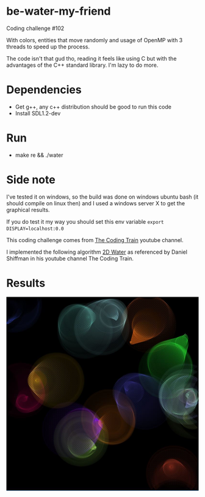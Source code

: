 # be-water-my-friend
Coding challenge #102

With colors, entities that move randomly and usage of OpenMP with 3 threads to speed up the process.

The code isn't that gud tho, reading it feels like using C but with the advantages of the C++ standard library. I'm lazy to do more.

# Dependencies
* Get g++, any c++ distribution should be good to run this code
* Install SDL1.2-dev

# Run
* make re && ./water

# Side note
I've tested it on windows, so the build was done on windows ubuntu bash (it should compile on linux then) and I used a windows server X to get the graphical results.

If you do test it my way you should set this env variable `export DISPLAY=localhost:0.0`

This coding challenge comes from [The Coding Train](https://www.youtube.com/user/shiffman/featured) youtube channel.

I implemented the following algorithm [2D Water](https://web.archive.org/web/20160418004149/http://freespace.virgin.net/hugo.elias/graphics/x_water.htm) as referenced by Daniel Shiffman in his youtube channel The Coding Train.

# Results

![2D Water ripple](./assets/example.jpg)
